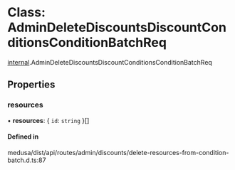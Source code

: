 # Class: AdminDeleteDiscountsDiscountConditionsConditionBatchReq

[internal](../modules/internal-7.md).AdminDeleteDiscountsDiscountConditionsConditionBatchReq

## Properties

### resources

• **resources**: { `id`: `string`  }[]

#### Defined in

medusa/dist/api/routes/admin/discounts/delete-resources-from-condition-batch.d.ts:87
